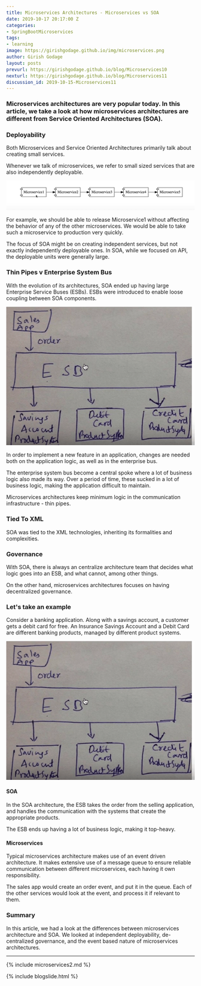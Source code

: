 ```yaml
---
title: Microservices Architectures - Microservices vs SOA
date: 2019-10-17 20:17:00 Z
categories:
- SpringBootMicroservices
tags:
- learning
image: https://girishgodage.github.io/img/microservices.png
author: Girish Godage
layout: posts
prevurl: https://girishgodage.github.io/blog/Microservices10
nexturl: https://girishgodage.github.io/blog/Microservices11
discussion_id: 2019-10-15-Microservices11
---
```


### Microservices architectures are very popular today. In this article, we take a look at how microservices architectures are different from Service Oriented Architectures (SOA).

### Deployability

Both Microservices and Service Oriented Architectures primarily talk about creating small services.

Whenever we talk of microservices, we refer to small sized services that are also independently deployable.

![image info](/images/Capture-065-02.png)

For example, we should be able to release Microservice1 without affecting the behavior of any of the other microservices. We would be able to take such a microservice to production very quickly.

The focus of SOA might be on creating independent services, but not exactly independently deployable ones. In SOA, while we focused on API, the deployable units were generally large.

### Thin Pipes v Enterprise System Bus

With the evolution of its architectures, SOA ended up having large Enterprise Service Buses (ESBs). ESBs were introduced to enable loose coupling between SOA components.

![image info](/images/Capture-065-03.png)

In order to implement a new feature in an application, changes are needed both on the application logic, as well as in the enterprise bus.

The enterprise system bus become a central spoke where a lot of business logic also made its way. Over a period of time, these sucked in a lot of business logic, making the application difficult to maintain.

Microservices architectures keep minimum logic in the communication infrastructure - thin pipes.

### Tied To XML

SOA was tied to the XML technologies, inheriting its formalities and complexities.

### Governance

With SOA, there is always an centralize architecture team that decides what logic goes into an ESB, and what cannot, among other things.

On the other hand, microservices architectures focuses on having decentralized governance.

### Let's take an example

Consider a banking application. Along with a savings account, a customer gets a debit card for free. An Insurance Savings Account and a Debit Card are different banking products, managed by different product systems.

![image info](/images/Capture-065-03.png)

#### SOA

In the SOA architecture, the ESB takes the order from the selling application, and handles the communication with the systems that create the appropriate products.

The ESB ends up having a lot of business logic, making it top-heavy.

#### Microservices

Typical microservices architecture makes use of an event driven architecture. It makes extensive use of a message queue to ensure reliable communication between different microservices, each having it own responsibility.

The sales app would create an order event, and put it in the queue. Each of the other services would look at the event, and process it if relevant to them.

### Summary

In this article, we had a look at the differences between microservices architecture and SOA. We  looked at independent deployability, de-centralized governance, and the event based nature of microservices architectures.

---
{% include microservices2.md %}

{% include blogslide.html %}

